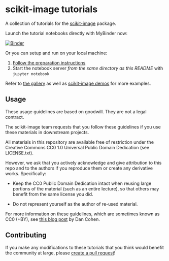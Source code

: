 scikit-image tutorials
======================

A collection of tutorials for the [scikit-image](http://skimage.org) package.

Launch the tutorial notebooks directly with MyBinder now:

[![Binder](https://mybinder.org/badge.svg)](https://mybinder.org/v2/gh/scikit-image/skimage-tutorials/master?filepath=index.ipynb)

Or you can setup and run on your local machine:
1. [Follow the preparation instructions](preparation.md)
2. Start the notebook server *from the same directory as this README*
   with `jupyter notebook`

Refer to [the gallery](http://scikit-image.org/docs/dev/auto_examples/) as
well as [scikit-image demos](https://github.com/scikit-image/skimage-demos)
for more examples.

Usage
-----

These usage guidelines are based on goodwill. They are not a legal contract.

The scikit-image team requests that you follow these guidelines if you use
these materials in downstream projects.

All materials in this repository are available free of restriction
under the Creative Commons CC0 1.0 Universal Public Domain Dedication
(see LICENSE.txt).

However, we ask that you actively acknowledge and give
attribution to this repo and to the authors if you reproduce them or create any
derivative works.  Specifically:

 * Keep the CC0 Public Domain Dedication intact when reusing large
   portions of the material (such as an entire lecture), so that
   others may benefit from the same license you did.

 * Do not represent yourself as the author of re-used material.

For more information on these guidelines, which are sometimes known as
CC0 (+BY), see [this blog post](http://www.dancohen.org/2013/11/26/cc0-by/) by
Dan Cohen.

Contributing
------------

If you make any modifications to these tutorials that you think would benefit
the community at large, please
[create a pull request](http://scikit-image.org/docs/dev/contribute.html)!

